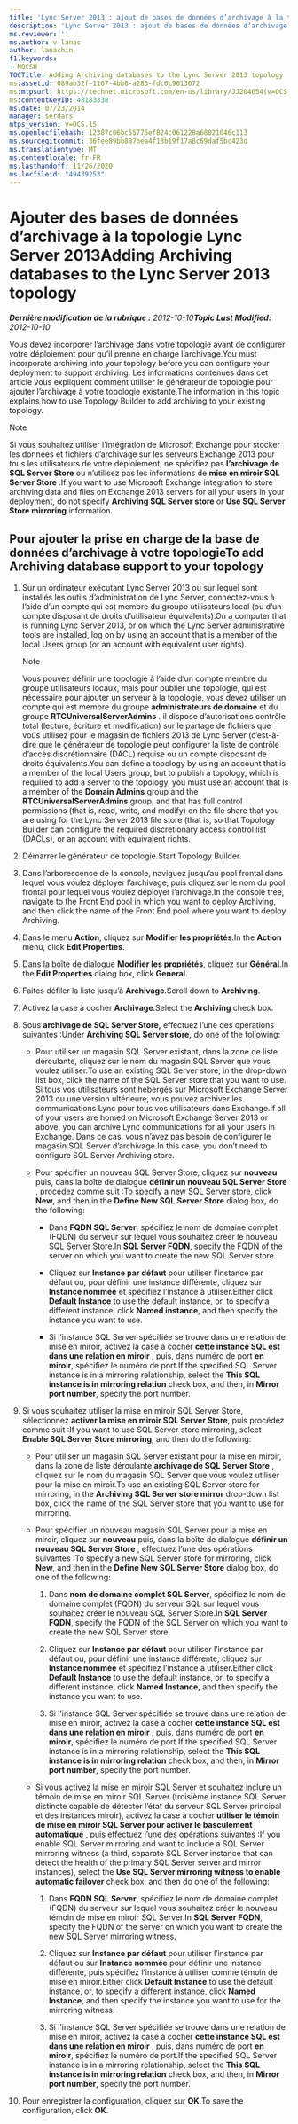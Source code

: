 ```yaml
---
title: 'Lync Server 2013 : ajout de bases de données d’archivage à la topologie Lync Server 2013'
description: 'Lync Server 2013 : ajout de bases de données d’archivage à la topologie de Lync Server 2013.'
ms.reviewer: ''
ms.author: v-lanac
author: lanachin
f1.keywords:
- NOCSH
TOCTitle: Adding Archiving databases to the Lync Server 2013 topology
ms:assetid: 089ab32f-1167-4bb8-a283-fdc6c9613072
ms:mtpsurl: https://technet.microsoft.com/en-us/library/JJ204654(v=OCS.15)
ms:contentKeyID: 48183338
ms.date: 07/23/2014
manager: serdars
mtps_version: v=OCS.15
ms.openlocfilehash: 12387c06bc55775ef824c061228a68021046c113
ms.sourcegitcommit: 36fee89bb887bea4f18b19f17a8c69daf5bc423d
ms.translationtype: MT
ms.contentlocale: fr-FR
ms.lasthandoff: 11/26/2020
ms.locfileid: "49439253"
---
```

# <a name="adding-archiving-databases-to-the-lync-server-2013-topology"></a><span data-ttu-id="1c2e9-103">Ajouter des bases de données d’archivage à la topologie Lync Server 2013</span><span class="sxs-lookup"><span data-stu-id="1c2e9-103">Adding Archiving databases to the Lync Server 2013 topology</span></span>

<div data-xmlns="http://www.w3.org/1999/xhtml">

<div class="topic" data-xmlns="http://www.w3.org/1999/xhtml" data-msxsl="urn:schemas-microsoft-com:xslt" data-cs="https://msdn.microsoft.com/">

<div data-asp="https://msdn2.microsoft.com/asp">



</div>

<div id="mainSection">

<div id="mainBody"><span data-ttu-id="1c2e9-104">

<span> </span></span><span class="sxs-lookup"><span data-stu-id="1c2e9-104">

<span> </span></span></span>

<span data-ttu-id="1c2e9-105">_**Dernière modification de la rubrique :** 2012-10-10_</span><span class="sxs-lookup"><span data-stu-id="1c2e9-105">_**Topic Last Modified:** 2012-10-10_</span></span>

<span data-ttu-id="1c2e9-106">Vous devez incorporer l’archivage dans votre topologie avant de configurer votre déploiement pour qu’il prenne en charge l’archivage.</span><span class="sxs-lookup"><span data-stu-id="1c2e9-106">You must incorporate archiving into your topology before you can configure your deployment to support archiving.</span></span> <span data-ttu-id="1c2e9-107">Les informations contenues dans cet article vous expliquent comment utiliser le générateur de topologie pour ajouter l’archivage à votre topologie existante.</span><span class="sxs-lookup"><span data-stu-id="1c2e9-107">The information in this topic explains how to use Topology Builder to add archiving to your existing topology.</span></span>

<div>


> [!NOTE]  
> <span data-ttu-id="1c2e9-108">Si vous souhaitez utiliser l’intégration de Microsoft Exchange pour stocker les données et fichiers d’archivage sur les serveurs Exchange 2013 pour tous les utilisateurs de votre déploiement, ne spécifiez pas <STRONG>l’archivage de SQL Server Store</STRONG> ou n’utilisez pas les informations de <STRONG>mise en miroir SQL Server Store</STRONG> .</span><span class="sxs-lookup"><span data-stu-id="1c2e9-108">If you want to use Microsoft Exchange integration to store archiving data and files on Exchange 2013 servers for all your users in your deployment, do not specify <STRONG>Archiving SQL Server store</STRONG> or <STRONG>Use SQL Server Store mirroring</STRONG> information.</span></span>



</div>

<div>

## <a name="to-add-archiving-database-support-to-your-topology"></a><span data-ttu-id="1c2e9-109">Pour ajouter la prise en charge de la base de données d’archivage à votre topologie</span><span class="sxs-lookup"><span data-stu-id="1c2e9-109">To add Archiving database support to your topology</span></span>

1.  <span data-ttu-id="1c2e9-110">Sur un ordinateur exécutant Lync Server 2013 ou sur lequel sont installés les outils d’administration de Lync Server, connectez-vous à l’aide d’un compte qui est membre du groupe utilisateurs local (ou d’un compte disposant de droits d’utilisateur équivalents).</span><span class="sxs-lookup"><span data-stu-id="1c2e9-110">On a computer that is running Lync Server 2013, or on which the Lync Server administrative tools are installed, log on by using an account that is a member of the local Users group (or an account with equivalent user rights).</span></span>
    
    <div>
    

    > [!NOTE]  
    > <span data-ttu-id="1c2e9-111">Vous pouvez définir une topologie à l’aide d’un compte membre du groupe utilisateurs locaux, mais pour publier une topologie, qui est nécessaire pour ajouter un serveur à la topologie, vous devez utiliser un compte qui est membre du groupe <STRONG>administrateurs de domaine</STRONG> et du groupe <STRONG>RTCUniversalServerAdmins</STRONG> . il dispose d’autorisations contrôle total (lecture, écriture et modification) sur le partage de fichiers que vous utilisez pour le magasin de fichiers 2013 de Lync Server (c’est-à-dire que le générateur de topologie peut configurer la liste de contrôle d’accès discrétionnaire (DACL) requise ou un compte disposant de droits équivalents.</span><span class="sxs-lookup"><span data-stu-id="1c2e9-111">You can define a topology by using an account that is a member of the local Users group, but to publish a topology, which is required to add a server to the topology, you must use an account that is a member of the <STRONG>Domain Admins</STRONG> group and the <STRONG>RTCUniversalServerAdmins</STRONG> group, and that has full control permissions (that is, read, write, and modify) on the file share that you are using for the Lync Server 2013 file store (that is, so that Topology Builder can configure the required discretionary access control list (DACLs), or an account with equivalent rights.</span></span>

    
    </div>

2.  <span data-ttu-id="1c2e9-112">Démarrer le générateur de topologie.</span><span class="sxs-lookup"><span data-stu-id="1c2e9-112">Start Topology Builder.</span></span>

3.  <span data-ttu-id="1c2e9-113">Dans l’arborescence de la console, naviguez jusqu’au pool frontal dans lequel vous voulez déployer l’archivage, puis cliquez sur le nom du pool frontal pour lequel vous voulez déployer l’archivage.</span><span class="sxs-lookup"><span data-stu-id="1c2e9-113">In the console tree, navigate to the Front End pool in which you want to deploy Archiving, and then click the name of the Front End pool where you want to deploy Archiving.</span></span>

4.  <span data-ttu-id="1c2e9-114">Dans le menu **Action**, cliquez sur **Modifier les propriétés**.</span><span class="sxs-lookup"><span data-stu-id="1c2e9-114">In the **Action** menu, click **Edit Properties**.</span></span>

5.  <span data-ttu-id="1c2e9-115">Dans la boîte de dialogue **Modifier les propriétés**, cliquez sur **Général**.</span><span class="sxs-lookup"><span data-stu-id="1c2e9-115">In the **Edit Properties** dialog box, click **General**.</span></span>

6.  <span data-ttu-id="1c2e9-116">Faites défiler la liste jusqu’à **Archivage**.</span><span class="sxs-lookup"><span data-stu-id="1c2e9-116">Scroll down to **Archiving**.</span></span>

7.  <span data-ttu-id="1c2e9-117">Activez la case à cocher **Archivage**.</span><span class="sxs-lookup"><span data-stu-id="1c2e9-117">Select the **Archiving** check box.</span></span>

8.  <span data-ttu-id="1c2e9-118">Sous **archivage de SQL Server Store,** effectuez l’une des opérations suivantes :</span><span class="sxs-lookup"><span data-stu-id="1c2e9-118">Under **Archiving SQL Server store,** do one of the following:</span></span>
    
      - <span data-ttu-id="1c2e9-119">Pour utiliser un magasin SQL Server existant, dans la zone de liste déroulante, cliquez sur le nom du magasin SQL Server que vous voulez utiliser.</span><span class="sxs-lookup"><span data-stu-id="1c2e9-119">To use an existing SQL Server store, in the drop-down list box, click the name of the SQL Server store that you want to use.</span></span> <span data-ttu-id="1c2e9-120">Si tous vos utilisateurs sont hébergés sur Microsoft Exchange Server 2013 ou une version ultérieure, vous pouvez archiver les communications Lync pour tous vos utilisateurs dans Exchange.</span><span class="sxs-lookup"><span data-stu-id="1c2e9-120">If all of your users are homed on Microsoft Exchange Server 2013 or above, you can archive Lync communications for all your users in Exchange.</span></span> <span data-ttu-id="1c2e9-121">Dans ce cas, vous n’avez pas besoin de configurer le magasin SQL Server d’archivage.</span><span class="sxs-lookup"><span data-stu-id="1c2e9-121">In this case, you don’t need to configure SQL Server Archiving store.</span></span>
    
      - <span data-ttu-id="1c2e9-122">Pour spécifier un nouveau SQL Server Store, cliquez sur **nouveau** puis, dans la boîte de dialogue **définir un nouveau SQL Server Store** , procédez comme suit :</span><span class="sxs-lookup"><span data-stu-id="1c2e9-122">To specify a new SQL Server store, click **New**, and then in the **Define New SQL Server Store** dialog box, do the following:</span></span>
        
          - <span data-ttu-id="1c2e9-123">Dans **FQDN SQL Server**, spécifiez le nom de domaine complet (FQDN) du serveur sur lequel vous souhaitez créer le nouveau SQL Server Store.</span><span class="sxs-lookup"><span data-stu-id="1c2e9-123">In **SQL Server FQDN**, specify the FQDN of the server on which you want to create the new SQL Server store.</span></span>
        
          - <span data-ttu-id="1c2e9-124">Cliquez sur **Instance par défaut** pour utiliser l’instance par défaut ou, pour définir une instance différente, cliquez sur **Instance nommée** et spécifiez l’instance à utiliser.</span><span class="sxs-lookup"><span data-stu-id="1c2e9-124">Either click **Default Instance** to use the default instance, or, to specify a different instance, click **Named instance**, and then specify the instance you want to use.</span></span>
        
          - <span data-ttu-id="1c2e9-125">Si l’instance SQL Server spécifiée se trouve dans une relation de mise en miroir, activez la case à cocher **cette instance SQL est dans une relation en miroir** , puis, dans numéro de port **en miroir**, spécifiez le numéro de port.</span><span class="sxs-lookup"><span data-stu-id="1c2e9-125">If the specified SQL Server instance is in a mirroring relationship, select the **This SQL instance is in mirroring relation** check box, and then, in **Mirror port number**, specify the port number.</span></span>

9.  <span data-ttu-id="1c2e9-126">Si vous souhaitez utiliser la mise en miroir SQL Server Store, sélectionnez **activer la mise en miroir SQL Server Store**, puis procédez comme suit :</span><span class="sxs-lookup"><span data-stu-id="1c2e9-126">If you want to use SQL Server store mirroring, select **Enable SQL Server Store mirroring**, and then do the following:</span></span>
    
      - <span data-ttu-id="1c2e9-127">Pour utiliser un magasin SQL Server existant pour la mise en miroir, dans la zone de liste déroulante **archivage de SQL Server Store** , cliquez sur le nom du magasin SQL Server que vous voulez utiliser pour la mise en miroir.</span><span class="sxs-lookup"><span data-stu-id="1c2e9-127">To use an existing SQL Server store for mirroring, in the **Archiving SQL Server store mirror** drop-down list box, click the name of the SQL Server store that you want to use for mirroring.</span></span>
    
      - <span data-ttu-id="1c2e9-128">Pour spécifier un nouveau magasin SQL Server pour la mise en miroir, cliquez sur **nouveau** puis, dans la boîte de dialogue **définir un nouveau SQL Server Store** , effectuez l’une des opérations suivantes :</span><span class="sxs-lookup"><span data-stu-id="1c2e9-128">To specify a new SQL Server store for mirroring, click **New**, and then in the **Define New SQL Server Store** dialog box, do one of the following:</span></span>
        
        1.  <span data-ttu-id="1c2e9-129">Dans **nom de domaine complet SQL Server**, spécifiez le nom de domaine complet (FQDN) du serveur SQL sur lequel vous souhaitez créer le nouveau SQL Server Store.</span><span class="sxs-lookup"><span data-stu-id="1c2e9-129">In **SQL Server FQDN**, specify the FQDN of the SQL Server on which you want to create the new SQL Server store.</span></span>
        
        2.  <span data-ttu-id="1c2e9-130">Cliquez sur **Instance par défaut** pour utiliser l’instance par défaut ou, pour définir une instance différente, cliquez sur **Instance nommée** et spécifiez l’instance à utiliser.</span><span class="sxs-lookup"><span data-stu-id="1c2e9-130">Either click **Default Instance** to use the default instance, or, to specify a different instance, click **Named Instance**, and then specify the instance you want to use.</span></span>
        
        3.  <span data-ttu-id="1c2e9-131">Si l’instance SQL Server spécifiée se trouve dans une relation de mise en miroir, activez la case à cocher **cette instance SQL est dans une relation en miroir** , puis, dans numéro de port **en miroir**, spécifiez le numéro de port.</span><span class="sxs-lookup"><span data-stu-id="1c2e9-131">If the specified SQL Server instance is in a mirroring relationship, select the **This SQL instance is in mirroring relation** check box, and then, in **Mirror port number**, specify the port number.</span></span>
    
      - <span data-ttu-id="1c2e9-132">Si vous activez la mise en miroir SQL Server et souhaitez inclure un témoin de mise en miroir SQL Server (troisième instance SQL Server distincte capable de détecter l’état du serveur SQL Server principal et des instances miroir), activez la case à cocher **utiliser le témoin de mise en miroir SQL Server pour activer le basculement automatique** , puis effectuez l’une des opérations suivantes :</span><span class="sxs-lookup"><span data-stu-id="1c2e9-132">If you enable SQL Server mirroring and want to include a SQL Server mirroring witness (a third, separate SQL Server instance that can detect the health of the primary SQL Server server and mirror instances), select the **Use SQL Server mirroring witness to enable automatic failover** check box, and then do one of the following:</span></span>
        
        1.  <span data-ttu-id="1c2e9-133">Dans **FQDN SQL Server**, spécifiez le nom de domaine complet (FQDN) du serveur sur lequel vous souhaitez créer le nouveau témoin de mise en miroir SQL Server.</span><span class="sxs-lookup"><span data-stu-id="1c2e9-133">In **SQL Server FQDN**, specify the FQDN of the server on which you want to create the new SQL Server mirroring witness.</span></span>
        
        2.  <span data-ttu-id="1c2e9-134">Cliquez sur **Instance par défaut** pour utiliser l’instance par défaut ou sur **Instance nommée** pour définir une instance différente, puis spécifiez l’instance à utiliser comme témoin de mise en miroir.</span><span class="sxs-lookup"><span data-stu-id="1c2e9-134">Either click **Default Instance** to use the default instance, or, to specify a different instance, click **Named Instance**, and then specify the instance you want to use for the mirroring witness.</span></span>
        
        3.  <span data-ttu-id="1c2e9-135">Si l’instance SQL Server spécifiée se trouve dans une relation de mise en miroir, activez la case à cocher **cette instance SQL est dans une relation en miroir** , puis, dans numéro de port **en miroir**, spécifiez le numéro de port.</span><span class="sxs-lookup"><span data-stu-id="1c2e9-135">If the specified SQL Server instance is in a mirroring relationship, select the **This SQL instance is in mirroring relation** check box, and then, in **Mirror port number**, specify the port number.</span></span>

10. <span data-ttu-id="1c2e9-136">Pour enregistrer la configuration, cliquez sur **OK**.</span><span class="sxs-lookup"><span data-stu-id="1c2e9-136">To save the configuration, click **OK**.</span></span>

<span data-ttu-id="1c2e9-137"></div>

</div>

<span> </span>

</div>

</div>

</span><span class="sxs-lookup"><span data-stu-id="1c2e9-137"></div>

</div>

<span> </span>

</div>

</div>

</span></span></div>

